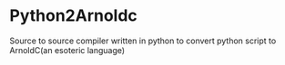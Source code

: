 # Python2Arnoldc
Source to source compiler written in python to convert python script to ArnoldC(an esoteric language)
